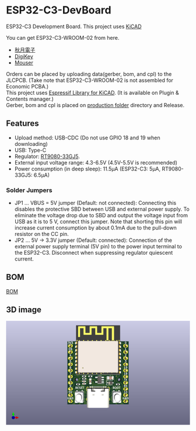 # ESP32-C3-DevBoard
ESP32-C3 Development Board. This project uses [KiCAD](https://KiCAD.org)

You can get ESP32-C3-WROOM-02 from here.  
* [秋月電子](https://akizukidenshi.com/catalog/g/gM-17493/)  
* [DigiKey](https://www.digikey.jp/ja/products/detail/espressif-systems/ESP32-C3-WROOM-02-N4/14553031)
* [Mouser](https://www.mouser.jp/ProductDetail/Espressif-Systems/ESP32-C3-WROOM-02-N4?qs=stqOd1AaK7%2FqjTZKEOgfUg%3D%3D)

Orders can be placed by uploading data(gerber, bom, and cpl) to the JLCPCB. (Take note that ESP32-C3-WROOM-02 is not assembled for Economic PCBA.)  
This project uses [Espressif Library for KiCAD](https://github.com/espressif/kicad-libraries). (It is available on Plugin & Contents manager.)  
Gerber, bom and cpl is placed on [production folder](/production) directory and Release. 

## Features
* Upload method: USB-CDC (Do not use GPIO 18 and 19 when downloading)
* USB: Type-C
* Regulator: [RT9080-33GJ5](https://www.richtek.com/Products/Linear%20Regulator/Single%20Output%20Linear%20Regulator/RT9080?sc_lang=en).
* External input voltage range: 4.3-6.5V (4.5V-5.5V is recommended)
* Power consumption (in deep sleep): 11.5µA (ESP32-C3: 5µA, RT9080-33GJ5: 6.5µA)

### Solder Jumpers
* JP1 ... VBUS = 5V jumper (Default: not connected): Connecting this disables the protective SBD between USB and external power supply. To eliminate the voltage drop due to SBD and output the voltage input from USB as it is to 5 V, connect this jumper. Note that shorting this pin will increase current consumption by about 0.1mA due to the pull-down resistor on the CC pin.
* JP2 ... 5V -> 3.3V jumper (Default: connected): Connection of the external power supply terminal (5V pin) to the power input terminal to the ESP32-C3. Disconnect when suppressing regulator quiescent current.

## BOM
[BOM](/production/bom.csv)

## 3D image
![image](/ESP32-C3-DevBoard.png)

